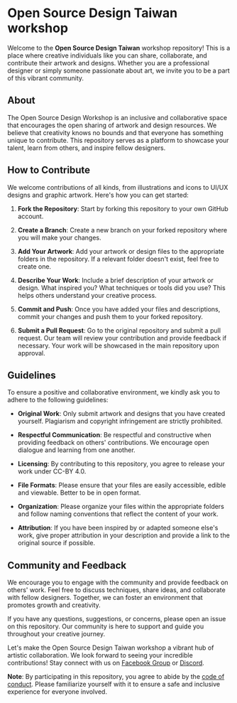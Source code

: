 # Open Source Design Taiwan workshop

Welcome to the **Open Source Design Taiwan** workshop repository! This is a place where creative individuals like you can share, collaborate, and contribute their artwork and designs. Whether you are a professional designer or simply someone passionate about art, we invite you to be a part of this vibrant community.

## About

The Open Source Design Workshop is an inclusive and collaborative space that encourages the open sharing of artwork and design resources. We believe that creativity knows no bounds and that everyone has something unique to contribute. This repository serves as a platform to showcase your talent, learn from others, and inspire fellow designers.

## How to Contribute

We welcome contributions of all kinds, from illustrations and icons to UI/UX designs and graphic artwork. Here's how you can get started:

1. **Fork the Repository**: Start by forking this repository to your own GitHub account.

2. **Create a Branch**: Create a new branch on your forked repository where you will make your changes.

3. **Add Your Artwork**: Add your artwork or design files to the appropriate folders in the repository. If a relevant folder doesn't exist, feel free to create one.

4. **Describe Your Work**: Include a brief description of your artwork or design. What inspired you? What techniques or tools did you use? This helps others understand your creative process.

5. **Commit and Push**: Once you have added your files and descriptions, commit your changes and push them to your forked repository.

6. **Submit a Pull Request**: Go to the original repository and submit a pull request. Our team will review your contribution and provide feedback if necessary. Your work will be showcased in the main repository upon approval.

## Guidelines

To ensure a positive and collaborative environment, we kindly ask you to adhere to the following guidelines:

- **Original Work**: Only submit artwork and designs that you have created yourself. Plagiarism and copyright infringement are strictly prohibited.

- **Respectful Communication**: Be respectful and constructive when providing feedback on others' contributions. We encourage open dialogue and learning from one another.

- **Licensing**: By contributing to this repository, you agree to release your work under CC-BY 4.0. 

- **File Formats**: Please ensure that your files are easily accessible, edible and viewable. Better to be in open format.

- **Organization**: Please organize your files within the appropriate folders and follow naming conventions that reflect the content of your work.

- **Attribution**: If you have been inspired by or adapted someone else's work, give proper attribution in your description and provide a link to the original source if possible.

## Community and Feedback

We encourage you to engage with the community and provide feedback on others' work. Feel free to discuss techniques, share ideas, and collaborate with fellow designers. Together, we can foster an environment that promotes growth and creativity.

If you have any questions, suggestions, or concerns, please open an issue on this repository. Our community is here to support and guide you throughout your creative journey.

Let's make the Open Source Design Taiwan workshop a vibrant hub of artistic collaboration. We look forward to seeing your incredible contributions!
Stay connect with us on [Facebook Group](https://www.facebook.com/groups/2495434990745588) or [Discord](https://discord.gg/9QvpVnTJY7).

**Note**: By participating in this repository, you agree to abide by the [code of conduct]([CODE_OF_CONDUCT.md](https://sites.google.com/gdg-taipei.org/wtm-gdg-tw-code-of-conduct/home)). Please familiarize yourself with it to ensure a safe and inclusive experience for everyone involved.
